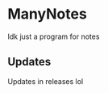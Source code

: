 <h1>ManyNotes</h1>
<p>Idk just a program for notes</p>

<h2>Updates</h2>
<p>Updates in releases lol</p>
